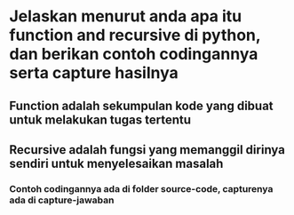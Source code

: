 # Jelaskan menurut anda apa itu function and recursive di python, dan berikan contoh codingannya serta capture hasilnya

## Function adalah sekumpulan kode yang dibuat untuk melakukan tugas tertentu
## Recursive adalah fungsi yang memanggil dirinya sendiri untuk menyelesaikan masalah

### Contoh codingannya ada di folder source-code, capturenya ada di capture-jawaban
